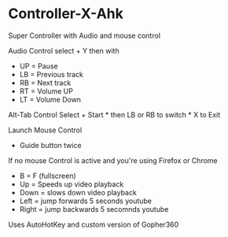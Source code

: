 # Controller-X-Ahk
Super Controller with Audio and mouse control

Audio Control
select + Y
then with
  * UP = Pause
  * LB = Previous track
  * RB = Next track
  * RT = Volume UP
  * LT = Volume Down
  
Alt-Tab Control
  Select + Start
    * then LB or RB to switch
    * X to Exit
  
Launch Mouse Control
  * Guide button twice
  
  
If no mouse Control is active and you're using Firefox or Chrome
 * B = F (fullscreen)
 * Up = Speeds up video playback
 * Down = slows down video playback
 * Left = jump forwards 5 seconds youtube
 * Right = jump backwards 5 secomnds youtube





Uses AutoHotKey and custom version of Gopher360
